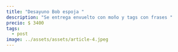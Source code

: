 ```yaml
---
title: "Desayuno Bob espoja "
description: "Se entrega envuelto con moño y tags con frases "
precio: $ 3400
tags:
  - post
image: ../assets/assets/article-4.jpeg
---
```

